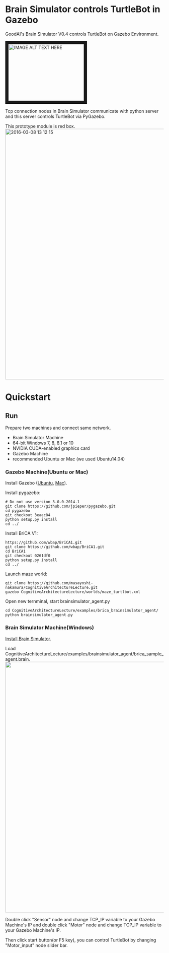 # Brain Simulator controls TurtleBot in Gazebo
GoodAI's Brain Simulator V0.4 controls TurtleBot on Gazebo Environment.

<a href="http://www.youtube.com/watch?feature=player_embedded&v=TRSP8eudr8s
" target="_blank"><img src="http://img.youtube.com/vi/TRSP8eudr8s/0.jpg" 
alt="IMAGE ALT TEXT HERE" width="240" height="180" border="10" /></a>

Tcp connection nodes in Brain Simulator communicate with python server and this server controls TurtleBot via PyGazebo.

This prototype module is red box. 
<img width="796" alt="2016-03-08 13 12 15" src="https://cloud.githubusercontent.com/assets/1708549/13591810/80346f62-e52f-11e5-8cf7-6b2b6760de76.png">

# Quickstart
## Run
Prepare two machines and connect same network.

 - Brain Simulator Machine
  - 64-bit Windows 7, 8, 8.1 or 10
  - NVIDIA CUDA-enabled graphics card
 - Gazebo Machine
  - recommended Ubuntu or Mac (we used Ubuntu14.04)
  
  
###  Gazebo Machine(Ubuntu or Mac)
Install Gazebo ([Ubuntu](http://gazebosim.org/tutorials?tut=install_ubuntu), [Mac](http://gazebosim.org/tutorials?tut=install_on_mac)).

Install pygazebo:

```
# Do not use version 3.0.0-2014.1 
git clone https://github.com/jpieper/pygazebo.git
cd pygazebo
git checkout 3eaac84
python setup.py install
cd ../
```

Install BriCA V1:

```
https://github.com/wbap/BriCA1.git
git clone https://github.com/wbap/BriCA1.git
cd BriCA1
git checkout 0261df0
python setup.py install
cd ../
```

Launch maze world:

```
git clone https://github.com/masayoshi-nakamura/CognitiveArchitectureLecture.git
gazebo CognitiveArchitectureLecture/worlds/maze_turtlbot.xml
```

Open new ternminal, start brainsimulator_agent.py

```
cd CognitiveArchitectureLecture/examples/brica_brainsimulator_agent/
python brainsimulator_agent.py
```

### Brain Simulator Machine(Windows) 
[Install Brain Simulator](http://www.goodai.com/#!brain-simulator/c81c).

Load CognitiveArchitectureLecture/examples/brainsimulator_agent/brica_sample_agent.brain.
<img width="796" src="https://cloud.githubusercontent.com/assets/1708549/13658146/c3beda0e-e6b7-11e5-8030-2c95be61fea5.png">

Double click "Sensor" node and change TCP_IP variable to your Gazebo Machine's IP and
double click "Motor"  node and change TCP_IP variable to your Gazebo Machine's IP.   

Then click start button(or F5 key), you can control TurtleBot by changing "Motor_input" node slider bar.

 
